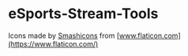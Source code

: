 # eSports-Stream-Tools

Icons made by [Smashicons](https://smashicons.com/) from [www.flaticon.com](https://www.flaticon.com/)